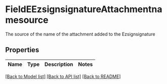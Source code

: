 # FieldEEzsignsignatureAttachmentnamesource

The source of the name of the attachment added to the Ezsignsignature

## Properties
Name | Type | Description | Notes
------------ | ------------- | ------------- | -------------

[[Back to Model list]](../README.md#documentation-for-models) [[Back to API list]](../README.md#documentation-for-api-endpoints) [[Back to README]](../README.md)


